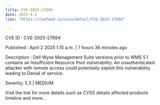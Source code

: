 ```yaml
---
title: CVE-2025-27694
date: 2025-4-2
lien: "https://cvefeed.io/vuln/detail/CVE-2025-27694"

---
```


CVE ID : CVE-2025-27694

Published :  April 2
2025
1:15 a.m. | 7 hours
36 minutes ago

Description : Dell Wyse Management Suite
versions prior to  WMS 5.1
contains an Insufficient Resource Pool vulnerability. An unauthenticated attacker with remote access could potentially exploit this vulnerability
leading to Denial of service.

Severity: 5.3 | MEDIUM

Visit the link for more details
such as CVSS details
affected products
timeline
and more...
